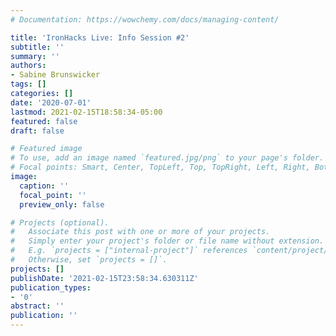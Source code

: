 ```yaml
---
# Documentation: https://wowchemy.com/docs/managing-content/

title: 'IronHacks Live: Info Session #2'
subtitle: ''
summary: ''
authors:
- Sabine Brunswicker
tags: []
categories: []
date: '2020-07-01'
lastmod: 2021-02-15T18:58:34-05:00
featured: false
draft: false

# Featured image
# To use, add an image named `featured.jpg/png` to your page's folder.
# Focal points: Smart, Center, TopLeft, Top, TopRight, Left, Right, BottomLeft, Bottom, BottomRight.
image:
  caption: ''
  focal_point: ''
  preview_only: false

# Projects (optional).
#   Associate this post with one or more of your projects.
#   Simply enter your project's folder or file name without extension.
#   E.g. `projects = ["internal-project"]` references `content/project/deep-learning/index.md`.
#   Otherwise, set `projects = []`.
projects: []
publishDate: '2021-02-15T23:58:34.630311Z'
publication_types:
- '0'
abstract: ''
publication: ''
---
```

